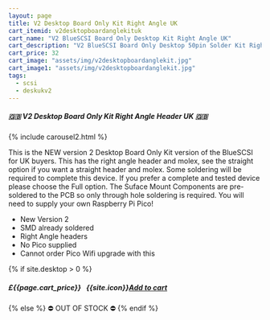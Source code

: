 ```yaml
---
layout: page
title: V2 Desktop Board Only Kit Right Angle UK
cart_itemid: v2desktopboardanglekituk
cart_name: "V2 BlueSCSI Board Only Desktop Kit Right Angle UK"
cart_description: "V2 BlueSCSI Board Only Desktop 50pin Solder Kit Right Angle - NO Pico"
cart_price: 32
cart_image: "assets/img/v2desktopboardanglekit.jpg"
cart_image1: "assets/img/v2desktopboardanglekit.jpg"
tags: 
  - scsi
  - deskukv2
---
```


##### 🇬🇧 V2 Desktop Board Only Kit Right Angle Header UK 🇬🇧

{% include carousel2.html %}

This is the NEW version 2 Desktop Board Only Kit version of the BlueSCSI for UK buyers. This has the right angle header and molex, see the straight option if you want a straight header and molex. Some soldering will be required to complete this device. If you prefer a complete and tested device please choose the Full option. The Suface Mount Components are pre-soldered to the PCB so only through hole soldering is required. You will need to supply your own Raspberry Pi Pico!

* New Version 2
* SMD already soldered
* Right Angle headers
* No Pico supplied
* Cannot order Pico Wifi upgrade with this

{% if site.desktop > 0 %}
##### £{{page.cart_price}} &nbsp; {{site.icon}}[Add to cart](/cart#{{page.cart_itemid}})
{% else %}
&#9940; OUT OF STOCK &#9940;
{% endif %}